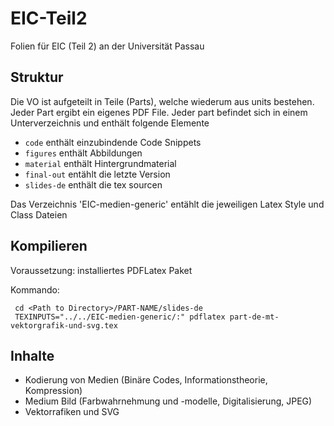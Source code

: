 # EIC-Teil2

Folien für EIC (Teil 2) an der Universität Passau

## Struktur

Die VO ist aufgeteilt in Teile (Parts), welche wiederum aus units bestehen. Jeder Part ergibt ein eigenes PDF File. Jeder part befindet sich in einem Unterverzeichnis und enthält folgende Elemente

- `code` enthält einzubindende Code Snippets
- `figures` enthält Abbildungen
- `material` enthält Hintergrundmaterial
- `final-out` entählt die letzte Version
- `slides-de` enthält die tex sourcen

Das Verzeichnis 'EIC-medien-generic' entählt die jeweiligen Latex Style und Class Dateien

## Kompilieren

Voraussetzung: installiertes PDFLatex Paket

Kommando:
	 
	 cd <Path to Directory>/PART-NAME/slides-de
     TEXINPUTS="../../EIC-medien-generic/:" pdflatex part-de-mt-vektorgrafik-und-svg.tex

## Inhalte

- Kodierung von Medien (Binäre Codes, Informationstheorie, Kompression)
- Medium Bild (Farbwahrnehmung und -modelle, Digitalisierung, JPEG)
- Vektorrafiken und SVG



